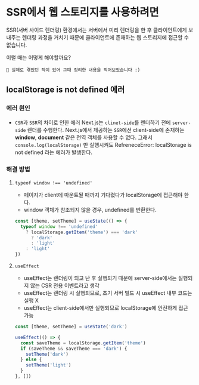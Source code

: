 # SSR에서 웹 스토리지를 사용하려면

SSR(서버 사이드 렌더링) 환경에서는 서버에서 미리 렌더링을 한 후 클라이언트에게 보내주는 렌더링 과정을 거치기 때문에 클라이언트에 존재하는 웹 스토리지에 접근할 수 없습니다.

이럴 때는 어떻게 해야할까요?

```
🙌 실제로 겪었던 적이 있어 그때 정리한 내용을 적어보았습니다 :)
```

## localStorage is not defined 에러

### 에러 원인

- `CSR`과 `SSR`의 차이로 인한 에러
  Next.js는 `clinet-side`를 렌더하기 전에 `server-side` 렌더를 수행한다.
  Next.js에서 제공하는 `SSR`에선 client-side에 존재하는 **window**, **document** 같은 전역 객체를 사용할 수 없다.
  그래서 `console.log(localStorage)` 만 실행시켜도
  RefreneceError: localStorage is not defined 라는 에러가 발생한다.

### 해결 방법

1. `typeof window !== 'undefined'`

   - 페이지가 client에 마운트될 때까지 기다렸다가 localStorage에 접근해야 한다.
   - window 객체가 참조되지 않을 경우, undefined를 반환한다.

   ```jsx
   const [theme, setTheme] = useState(() => {
     typeof window !== 'undefined'
       ? localStorage.getItem('theme') === 'dark'
         ? 'dark'
         : 'light'
       : 'light'
   })
   ```

1. `useEffect`

   - useEffect는 렌더링이 되고 난 후 실행되기 때문에 server-side에서는 실행되지 않는 CSR 전용 이벤트라고 생각
   - useEffect는 렌더링 시 실행되므로, 초기 서버 빌드 시 useEffect 내부 코드는 실행 X
   - useEffect는 client-side에서만 실행되므로 localStorage에 안전하게 접근 가능

   ```jsx
   const [theme, setTheme] = useState('dark')

   useEffect(() => {
     const saveTheme = localStorage.getItem('theme')
     if (saveTheme && saveTheme === 'dark') {
       setTheme('dark')
     } else {
       setTheme('light')
     }
   }, [])
   ```
